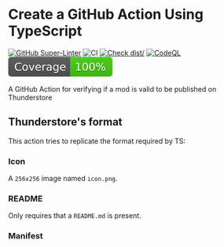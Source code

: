 # Create a GitHub Action Using TypeScript

[![GitHub Super-Linter](https://github.com/WarperSan/action-thunderstore-check/actions/workflows/linter.yml/badge.svg)](https://github.com/super-linter/super-linter)
![CI](https://github.com/WarperSan/action-thunderstore-check/actions/workflows/ci.yml/badge.svg)
[![Check dist/](https://github.com/WarperSan/action-thunderstore-check/actions/workflows/check-dist.yml/badge.svg)](https://github.com/WarperSan/action-thunderstore-check/actions/workflows/check-dist.yml)
[![CodeQL](https://github.com/WarperSan/action-thunderstore-check/actions/workflows/codeql-analysis.yml/badge.svg)](https://github.com/WarperSan/action-thunderstore-check/actions/workflows/codeql-analysis.yml)
[![Coverage](./badges/coverage.svg)](./badges/coverage.svg)

A GitHub Action for verifying if a mod is valid to be published on Thunderstore

## Thunderstore's format

This action tries to replicate the format required by TS:

### Icon
A `256x256` image named `icon.png`.

### README
Only requires that a `README.md` is present.

### Manifest

```json

```